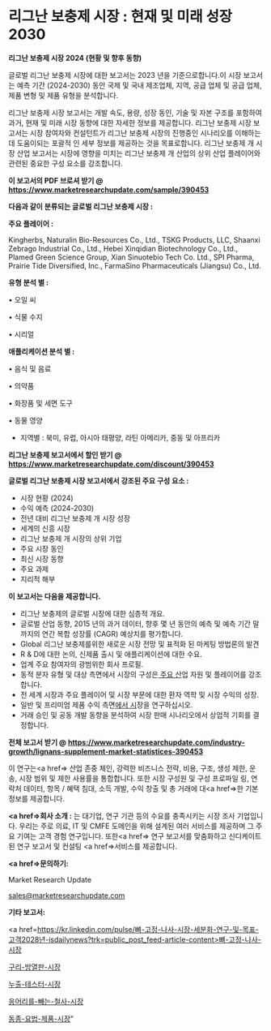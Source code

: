 # 리그난 보충제 시장 : 현재 및 미래 성장 2030

<strong>리그난 보충제 시장 2024 (현황 및 향후 동향)</strong>

글로벌 리그난 보충제 시장에 대한 보고서는 2023 년을 기준으로합니다.이 시장 보고서는 예측 기간 (2024-2030) 동안 국제 및 국내 제조업체, 지역, 공급 업체 및 공급 업체, 제품 변형 및 제품 유형을 분석합니다.

리그난 보충제 시장 보고서는 개발 속도, 용량, 성장 동인, 기술 및 자본 구조를 포함하여 과거, 현재 및 미래 시장 동향에 대한 자세한 정보를 제공합니다. 리그난 보충제 시장 보고서는 시장 참여자와 컨설턴트가 리그난 보충제 시장의 진행중인 시나리오를 이해하는 데 도움이되는 포괄적 인 세부 정보를 제공하는 것을 목표로합니다. 리그난 보충제 개 시장 산업 보고서는 시장에 영향을 미치는 리그난 보충제 개 산업의 상위 산업 플레이어와 관련된 중요한 구성 요소를 강조합니다.



<strong>이 보고서의 PDF 브로셔 받기 @ <a href=https://www.marketresearchupdate.com/sample/390453>https://www.marketresearchupdate.com/sample/390453</a></strong>



<strong>다음과 같이 분류되는 글로벌 리그난 보충제 시장 :</strong>



<strong>주요 플레이어 :</strong>

Kingherbs, Naturalin Bio-Resources Co., Ltd., TSKG Products, LLC, Shaanxi Zebrago Industrial Co., Ltd., Hebei Xinqidian Biotechnology Co., Ltd., Plamed Green Science Group, Xian Sinuotebio Tech Co. Ltd., SPI Pharma, Prairie Tide Diversified, Inc., FarmaSino Pharmaceuticals (Jiangsu) Co., Ltd.



<strong>유형 분석 별 :</strong>

• 오일 씨

• 식물 수지

• 시리얼



<strong>애플리케이션 분석 별 :</strong>

• 음식 및 음료

• 의약품

• 화장품 및 세면 도구

• 동물 영양

<ul>
  <li>지역별 : 북미, 유럽, 아시아 태평양, 라틴 아메리카, 중동 및 아프리카</li>
</ul>


<strong>리그난 보충제 보고서에서 할인 받기 @ <a href=https://www.marketresearchupdate.com/discount/390453>https://www.marketresearchupdate.com/discount/390453</a></strong>



<strong>글로벌 리그난 보충제 시장 보고서에서 강조된 주요 구성 요소 :</strong>
<ul>
  <li>시장 현황 (2024)</li>
  <li>수익 예측 (2024-2030)</li>
  <li>전년 대비 리그난 보충제 개 시장 성장</li>
  <li>세계의 신흥 시장</li>
  <li>리그난 보충제 개 시장의 상위 기업</li>
  <li>주요 시장 동인</li>
  <li>최신 시장 동향</li>
  <li>주요 과제</li>
  <li>지리적 해부</li>
</ul>


<strong>이 보고서는 다음을 제공합니다.</strong>
<ul>
  <li>리그난 보충제의 글로벌 시장에 대한 심층적 개요.</li>
  <li>글로벌 산업 동향, 2015 년의 과거 데이터, 향후 몇 년 동안의 예측 및 예측 기간 말까지의 연간 복합 성장률 (CAGR) 예상치를 평가합니다.</li>
  <li>Global 리그난 보충제를위한 새로운 시장 전망 및 표적화 된 마케팅 방법론의 발견</li>
  <li>R &amp; D에 대한 논의, 신제품 출시 및 애플리케이션에 대한 수요.</li>
  <li>업계 주요 참여자의 광범위한 회사 프로필.</li>
  <li>동적 분자 유형 및 대상 측면에서 시장의 구성은<a href=> 주요 산</a>업 자원 및 플레이어를 강조합니다.</li>
  <li>전 세계 시장과 주요 플레이어 및 시장 부문에 대한 환자 역학 및 시장 수익의 성장.</li>
  <li>일반 및 프리미엄 제품 수익 측면<a href=>에서 시</a>장을 연구하십시오.</li>
  <li>거래 승인 및 공동 개발 동향을 분석하여 시장 판매 시나리오에서 상업적 기회를 결정합니다.</li>
</ul>



<strong>전체 보고서 받기 @ <a href=https://www.marketresearchupdate.com/industry-growth/lignans-supplement-market-statistices-390453>https://www.marketresearchupdate.com/industry-growth/lignans-supplement-market-statistices-390453</a></strong>

이 연구는<a href=> 산업 존중</a> 체인, 강력한 비즈니스 전략, 비용, 구조, 생성 제한, 운송, 시장 범위 및 제한 사용률을 통합합니다. 또한 시장 구성원 및 구성 프로파일 링, 연락처 데이터, 항목 / 혜택 침대, 소득 개발, 수익 창출 및 총 거래에 대<a href=>한 기본 </a>정보를 제공합니다.



<strong><a href=>회사 소</a>개 :</strong>
는 대기업, 연구 기관 등의 수요를 충족시키는 시장 조사 기업입니다. 우리는 주로 의료, IT 및 CMFE 도메인을 위해 설계된 여러 서비스를 제공하며 그 주요 기여는 고객 경험 연구입니다. 또한<a href=> 연구 보</a>고서를 맞춤화하고 신디케이트 된 연구 보고서 및 컨설팅 <a href=>서비스</a>를 제공합니다.



<strong><a href=>문의하기:</a></strong>

Market Research Update

sales@marketresearchupdate.com



<strong>기타 보고서:</strong>

<a href=https://kr.linkedin.com/pulse/뼈-고정-나사-시장-세분화-연구-및-목표-고객2028년-isdailynews?trk=public_post_feed-article-content>뼈-고정-나사-시장</a>

<a href=https://www.linkedin.com/pulse/구리-방열판-시장-경쟁-분석-및-성장-잠재력-2029-survey-spotlight-pro-24-analysis/>구리-방열판-시장</a>

<a href=https://www.linkedin.com/pulse/누출-테스터-시장-진입-전략-및-위험-평가2029년-trend-tracking-tips-360-analysis-s1djf/>누출-테스터-시장</a>

<a href=https://www.linkedin.com/pulse/응어리를-빼는-철사-시장-현재-및-미래-성장-2029-data-dive-diaries-24-analysis-tf7ff/>응어리를-빼는-철사-시장</a>

<a href=https://www.linkedin.com/pulse/동종-요법-제품-시장-동향-및-성장-전망-analytics-avenue-adventures-24-ana-e8w7f/>동종-요법-제품-시장</a>"
